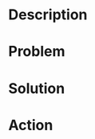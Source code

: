 <!--
    Hello! Thanks for submitting a pull request to ListenBrainz. We appreciate
    your time and interest in helping our project!

    Use this template to help us review your change. Not everything is required,
    depending on your change. Keep or delete what is relevant for your change.
    Remember that it helps us review if you give more helpful info for us to
    understand your change.

    Ensure that you've read through and followed the Contributing Guidelines, in
    ./github/CONTRIBUTING.md.
-->

# Description
<!--
 A one line description of what this change does.
-->


# Problem

<!--
    What problem are you trying to fix? What does this change address? Please try to
    think of people who do not have the context you have on the problem.

    Mention and link a JIRA ticket if there is one that's relevant.
-->



# Solution

<!--
    The details of your change. Talk about technical details, considerations, or
    other interesting points. If you have a lot to say, be more detailed in this
    section.
-->


# Action

<!--
    Other than merging your change, do you want / need us to do anything else
    with your change? This could include reviewing a specific part of your PR.
-->


